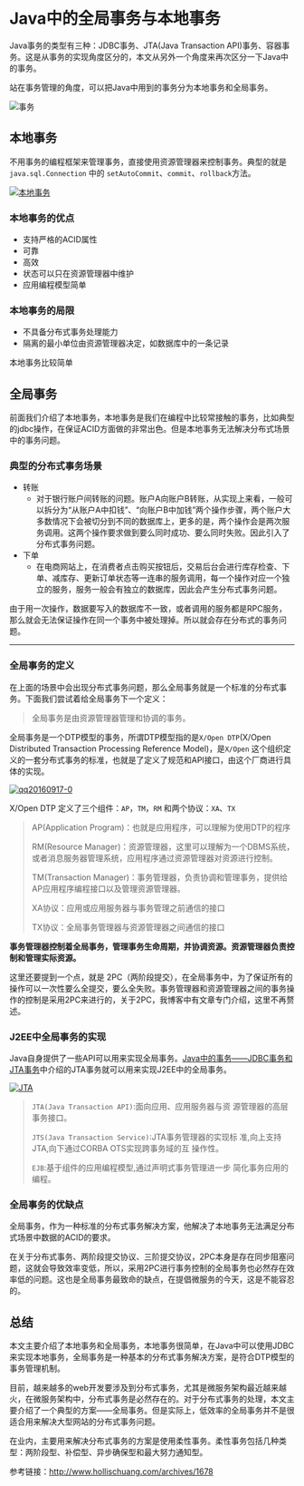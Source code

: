 # Java中的全局事务与本地事务



Java事务的类型有三种：JDBC事务、JTA(Java Transaction API)事务、容器事务。这是从事务的实现角度区分的，本文从另外一个角度来再次区分一下Java中的事务。

站在事务管理的角度，可以把Java中用到的事务分为本地事务和全局事务。

![事务](http://www.hollischuang.com/wp-content/uploads/2016/09/%E4%BA%8B%E5%8A%A1.png)

## 本地事务

不用事务的编程框架来管理事务，直接使用资源管理器来控制事务。典型的就是`java.sql.Connection` 中的 `setAutoCommit`、`commit`、`rollback`方法。

[![本地事务](http://www.hollischuang.com/wp-content/uploads/2016/09/%E6%9C%AC%E5%9C%B0%E4%BA%8B%E5%8A%A1.png)](http://www.hollischuang.com/wp-content/uploads/2016/09/%E6%9C%AC%E5%9C%B0%E4%BA%8B%E5%8A%A1.png)

### 本地事务的优点

- 支持严格的ACID属性
- 可靠
- 高效
- 状态可以只在资源管理器中维护
- 应用编程模型简单

### 本地事务的局限

- 不具备分布式事务处理能力
- 隔离的最小单位由资源管理器决定，如数据库中的一条记录

本地事务比较简单

## 全局事务

前面我们介绍了本地事务，本地事务是我们在编程中比较常接触的事务，比如典型的jdbc操作，在保证ACID方面做的非常出色。但是本地事务无法解决分布式场景中的事务问题。

### 典型的分布式事务场景

- 转账
  - 对于银行账户间转账的问题。账户A向账户B转账，从实现上来看，一般可以拆分为“从账户A中扣钱”、“向账户B中加钱”两个操作步骤，两个账户大多数情况下会被切分到不同的数据库上，更多的是，两个操作会是两次服务调用。这两个操作要求做到要么同时成功、要么同时失败。因此引入了分布式事务问题。
- 下单
  - 在电商网站上，在消费者点击购买按钮后，交易后台会进行库存检查、下单、减库存、更新订单状态等一连串的服务调用，每一个操作对应一个独立的服务，服务一般会有独立的数据库，因此会产生分布式事务问题。

由于用一次操作，数据要写入的数据库不一致，或者调用的服务都是RPC服务，那么就会无法保证操作在同一个事务中被处理掉。所以就会存在分布式的事务问题。

------

### 全局事务的定义

在上面的场景中会出现分布式事务问题，那么全局事务就是一个标准的分布式事务。下面我们尝试着给全局事务下一个定义：

> 全局事务是由资源管理器管理和协调的事务。

全局事务是一个DTP模型的事务，所谓DTP模型指的是`X/Open DTP`(X/Open Distributed Transaction Processing Reference Model)，是`X/Open` 这个组织定义的一套分布式事务的标准，也就是了定义了规范和API接口，由这个厂商进行具体的实现。

[![qq20160917-0](http://www.hollischuang.com/wp-content/uploads/2016/09/QQ20160917-0.png)](http://www.hollischuang.com/wp-content/uploads/2016/09/QQ20160917-0.png)

X/Open DTP 定义了三个组件：`AP`，`TM`，`RM` 和两个协议：`XA`、`TX`

> AP(Application Program)：也就是应用程序，可以理解为使用DTP的程序
>
> RM(Resource Manager)：资源管理器，这里可以理解为一个DBMS系统，或者消息服务器管理系统，应用程序通过资源管理器对资源进行控制。
>
> TM(Transaction Manager)：事务管理器，负责协调和管理事务，提供给AP应用程序编程接口以及管理资源管理器。
>
> XA协议：应用或应用服务器与事务管理之前通信的接口
>
> TX协议：全局事务管理器与资源管理器之间通信的接口

**事务管理器控制着全局事务，管理事务生命周期，并协调资源。资源管理器负责控制和管理实际资源。**

这里还要提到一个点，就是 2PC（两阶段提交），在全局事务中，为了保证所有的操作可以一次性要么全提交，要么全失败。事务管理器和资源管理器之间的事务操作的控制是采用2PC来进行的，关于2PC，我博客中有文章专门介绍，这里不再赘述。

### J2EE中全局事务的实现

Java自身提供了一些API可以用来实现全局事务。[Java中的事务——JDBC事务和JTA事务](./Java中的JDBC事务和JTA事务.md)中介绍的JTA事务就可以用来实现J2EE中的全局事务。

[![JTA](http://www.hollischuang.com/wp-content/uploads/2016/08/JTA.png)](http://www.hollischuang.com/wp-content/uploads/2016/08/JTA.png)

> `JTA(Java Transaction API)`:面向应用、应用服务器与资 源管理器的高层事务接口。
>
> `JTS(Java Transaction Service)`:JTA事务管理器的实现标 准,向上支持JTA,向下通过CORBA OTS实现跨事务域的互 操作性。
>
> `EJB`:基于组件的应用编程模型,通过声明式事务管理进一步 简化事务应用的编程。

### 全局事务的优缺点

全局事务，作为一种标准的分布式事务解决方案，他解决了本地事务无法满足分布式场景中数据的ACID的要求。

在关于分布式事务、两阶段提交协议、三阶提交协议，2PC本身是存在同步阻塞问题，这就会导致效率变低，所以，采用2PC进行事务控制的全局事务也必然存在效率低的问题。这也是全局事务最致命的缺点，在提倡微服务的今天，这是不能容忍的。

## 总结

本文主要介绍了本地事务和全局事务，本地事务很简单，在Java中可以使用JDBC来实现本地事务，全局事务是一种基本的分布式事务解决方案，是符合DTP模型的事务管理机制。

目前，越来越多的web开发要涉及到分布式事务，尤其是微服务架构最近越来越火，在微服务架构中，分布式事务是必然存在的。对于分布式事务的处理，本文主要介绍了一个典型的方案——全局事务。但是实际上，低效率的全局事务并不是很适合用来解决大型网站的分布式事务问题。

在业内，主要用来解决分布式事务的方案是使用柔性事务。柔性事务包括几种类型：两阶段型、补偿型、异步确保型和最大努力通知型。



参考链接：http://www.hollischuang.com/archives/1678
